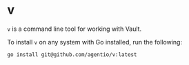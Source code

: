 # v

`v` is a command line tool for working with Vault.

To install `v` on any system with Go installed, run the following:
```
go install git@github.com/agentio/v:latest
```
